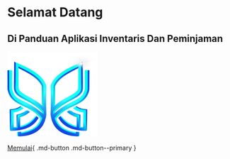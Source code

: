 # **Selamat Datang**

## **Di Panduan Aplikasi Inventaris Dan Peminjaman**

<img src="images/logo.png" width="40%">

[Memulai](01.md){ .md-button .md-button--primary }
